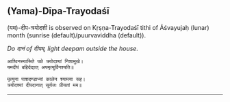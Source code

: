 ## (Yama)-Dīpa-Trayodaśī
(यम)-दीप-त्रयोदशी is observed on Kṛṣṇa-Trayodaśī tithi of Āśvayujaḥ (lunar) month (sunrise (default)/puurvaviddha (default)).

_Do दानं of दीपम्, light deepam outside the house._

```
आश्विनस्यासिते पक्षे त्रयोदश्यां निशामुखे।
यमदीपं बहिर्दद्यात् अपमृत्युर्विनश्यति॥

मृत्युना पाशदण्डाभ्यां कालेन श्यामया सह।
त्रयोदश्यां दीपदानात् सूर्यजः प्रीयतां मम॥
```

---

